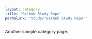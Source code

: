 ```yaml
---
layout: category
title: 'Github Study Repo'
permalink: "Study/'Github Study Repo'"
---
```


Another sample category page.
